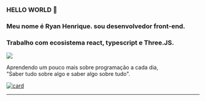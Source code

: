 
### HELLO WORLD 👋
### Meu nome é Ryan Henrique. sou desenvolvedor front-end.
### Trabalho com ecosistema react, typescript e Three.JS. 

<img src="[https://img.shields.io](https://github.com/Ryanzitto?tab=repositories)/static/v1?label=Overview&message=RYAN&color=f8efd4&style=for-the-badge&logo=LinkedIn">

<p>Aprendendo um pouco mais sobre programação a cada dia, 
<br/>"Saber tudo sobre algo e saber algo sobre tudo".</p>

[![card](https://github-readme-stats.vercel.app/api?username=ryanzitto&theme=dark&show_icons=true)](https://github.com/anuraghazra/github-readme-stats)
<hr>
